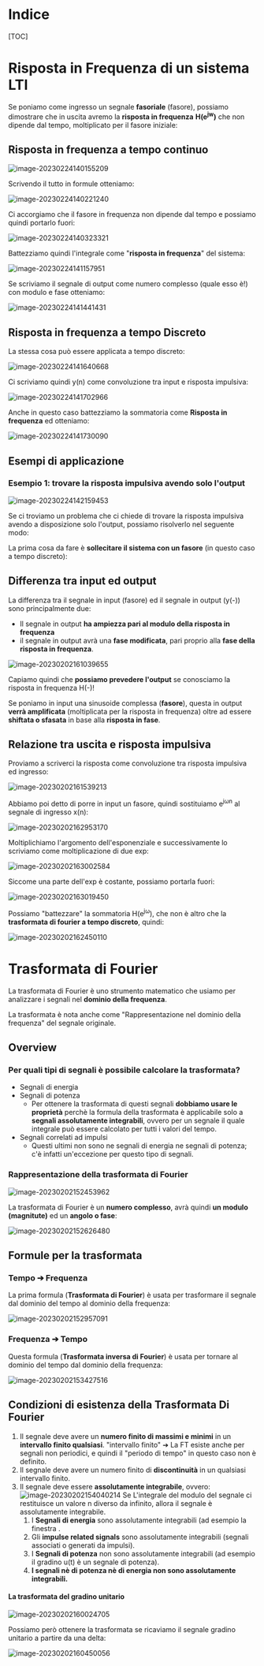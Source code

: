 # Indice

[TOC]

# Risposta in Frequenza di un sistema LTI

Se poniamo come ingresso un segnale **fasoriale** (fasore), possiamo dimostrare che in uscita avremo la **risposta in frequenza** **H(e<sup>jw</sup>)** che non dipende dal tempo, moltiplicato per il fasore iniziale:

## Risposta in frequenza a tempo continuo

![image-20230224140155209](./assets/image-20230224140155209.png)

Scrivendo il tutto in formule otteniamo:

![image-20230224140221240](./assets/image-20230224140221240.png)

Ci accorgiamo che il fasore in frequenza non dipende dal tempo e possiamo quindi portarlo fuori:

![image-20230224140323321](./assets/image-20230224140323321.png)

Battezziamo quindi l'integrale come "**risposta in frequenza**" del sistema:

![image-20230224141157951](./assets/image-20230224141157951.png)



Se scriviamo il segnale di output come numero complesso (quale esso è!) con modulo e fase otteniamo:

![image-20230224141441431](./assets/image-20230224141441431.png)

## Risposta in frequenza a tempo Discreto

La stessa cosa può essere applicata a tempo discreto:

![image-20230224141640668](./assets/image-20230224141640668.png)

Ci scriviamo quindi y(n) come convoluzione tra input e risposta impulsiva:

![image-20230224141702966](./assets/image-20230224141702966.png)

Anche in questo caso battezziamo la sommatoria come **Risposta in frequenza** ed otteniamo:

![image-20230224141730090](./assets/image-20230224141730090.png)

## Esempi di applicazione 

### Esempio 1: trovare la risposta impulsiva avendo solo l'output

![image-20230224142159453](./assets/image-20230224142159453.png)

Se ci troviamo un problema che ci chiede di trovare la risposta impulsiva avendo a disposizione solo l'output, possiamo risolverlo nel seguente modo:

La prima cosa da fare è **sollecitare il sistema con un fasore** (in questo caso a tempo discreto):



## Differenza tra input ed output

La differenza tra il segnale in input (fasore) ed il segnale in output (y(-)) sono principalmente due:

- Il segnale in output **ha ampiezza pari al modulo della risposta in frequenza**
- il segnale in output avrà una **fase modificata**, pari proprio alla **fase della risposta in frequenza**.

![image-20230202161039655](./assets/image-20230202161039655.png)

Capiamo quindi che **possiamo prevedere l'output** se conosciamo la risposta in frequenza H(-)!

Se poniamo in input una sinusoide complessa (**fasore**), questa in output **verrà amplificata** (moltiplicata per la risposta in frequenza) oltre ad essere **shiftata o sfasata** in base alla **risposta in fase**.

## Relazione tra uscita e risposta impulsiva

Proviamo a scriverci la risposta come convoluzione tra risposta impulsiva ed ingresso:

![image-20230202161539213](./assets/image-20230202161539213.png)

Abbiamo poi detto di porre in input un fasore, quindi sostituiamo e<sup>jωn</sup> al segnale di ingresso x(n):

![image-20230202162953170](./assets/image-20230202162953170.png)

Moltiplichiamo l'argomento dell'esponenziale e successivamente lo scriviamo come moltiplicazione di due exp:

![image-20230202163002584](./assets/image-20230202163002584.png)

Siccome una parte dell'exp è costante, possiamo portarla fuori:

![image-20230202163019450](./assets/image-20230202163019450.png)

Possiamo "battezzare" la sommatoria H(e<sup>jω</sup>), che non è altro che la **trasformata di fourier a tempo discreto**, quindi:

![image-20230202162450110](./assets/image-20230202162450110.png)



# Trasformata di Fourier

La trasformata di Fourier è uno strumento matematico che usiamo per analizzare i segnali nel **dominio della frequenza**.

La trasformata è nota anche come "Rappresentazione nel dominio della frequenza" del segnale originale.

## Overview

### Per quali tipi di segnali è possibile calcolare la trasformata?

- Segnali di energia
- Segnali di potenza
  - Per ottenere la trasformata di questi segnali **dobbiamo usare le proprietà** perchè la formula della trasformata è applicabile solo a **segnali assolutamente integrabili**, ovvero per un segnale il quale integrale può essere calcolato per tutti i valori del tempo.
- Segnali correlati ad impulsi
  - Questi ultimi non sono ne segnali di energia ne segnali di potenza; c'è infatti un'eccezione per questo tipo di segnali.

### Rappresentazione della trasformata di Fourier

![image-20230202152453962](./assets/image-20230202152453962.png)

La trasformata di Fourier è un **numero complesso**, avrà quindi **un modulo (magnitute)** ed un **angolo o fase**:

![image-20230202152626480](./assets/image-20230202152626480.png)

## Formule per la trasformata

### Tempo ➔ Frequenza

La prima formula (**Trasformata di Fourier**) è usata per trasformare il segnale dal dominio del tempo al dominio della frequenza:

![image-20230202152957091](./assets/image-20230202152957091.png)

### Frequenza ➔ Tempo

Questa formula (**Trasformata inversa di Fourier**) è usata per tornare al dominio del tempo dal dominio della frequenza:

![image-20230202153427516](./assets/image-20230202153427516.png)

## Condizioni di esistenza della Trasformata Di Fourier

1. Il segnale deve avere un **numero finito di massimi e minimi** in un **intervallo finito qualsiasi**.
   "intervallo finito" ➔ La FT esiste anche per segnali non periodici, e quindi il "periodo di tempo" in questo caso non è definito.
2. Il segnale deve avere un numero finito di **discontinuità**  in un qualsiasi intervallo finito.
3. Il segnale deve essere **assolutamente integrabile**, ovvero:
   ![image-20230202154040214](./assets/image-20230202154040214.png)
   Se L'integrale del modulo del segnale ci restituisce un valore n diverso da infinito, allora il segnale è assolutamente integrabile.
   1. I **Segnali di energia** sono assolutamente integrabili (ad esempio la finestra .
   2. Gli **impulse related signals** sono assolutamente integrabili (segnali associati o generati da impulsi).
   3. I **Segnali di potenza** non sono assolutamente integrabili (ad esempio il gradino u(t) è un segnale di potenza).
   4. **I segnali nè di potenza nè di energia non sono assolutamente integrabili.**

#### La trasformata del gradino unitario

![image-20230202160024705](./assets/image-20230202160024705.png)

Possiamo però ottenere la trasformata se ricaviamo il segnale gradino unitario a partire da una delta:

![image-20230202160450056](./assets/image-20230202160450056.png)

